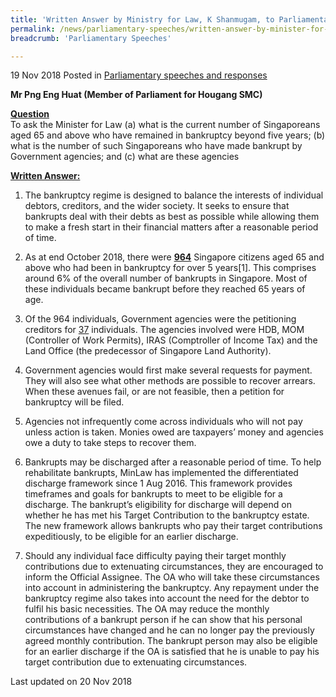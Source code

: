 ```yaml
---
title: 'Written Answer by Ministry for Law, K Shanmugam, to Parliamentary Question on Insolvency'
permalink: /news/parliamentary-speeches/written-answer-by-minister-for-law-kshanmugam-to-parliamentary-question-on-insolvency/
breadcrumb: 'Parliamentary Speeches'

---
```



19 Nov 2018 Posted in [Parliamentary speeches and responses](/news/parliamentary-speeches)

**Mr Png Eng Huat (Member of Parliament for Hougang SMC)**

**<u>Question</u>**  
To ask the Minister for Law (a) what is the current number of Singaporeans aged 65 and above who have remained in bankruptcy beyond five years; (b) what is the number of such Singaporeans who have made bankrupt by Government agencies; and (c) what are these agencies


**<u>Written Answer:</u>**


1. The bankruptcy regime is designed to balance the interests of individual debtors, creditors, and the wider society. It seeks to ensure that bankrupts deal with their debts as best as possible while allowing them to make a fresh start in their financial matters after a reasonable period of time.
 
2. As at end October 2018, there were **<u>964</u>** Singapore citizens aged 65 and above who had been in bankruptcy for over 5 years[1]. This comprises around 6% of the overall number of bankrupts in Singapore. Most of these individuals became bankrupt before they reached 65 years of age.
 
3. Of the 964 individuals, Government agencies were the petitioning creditors for <u>37</u> individuals. The agencies involved were HDB, MOM (Controller of Work Permits), IRAS (Comptroller of Income Tax) and the Land Office (the predecessor of Singapore Land Authority).
 
4. Government agencies would first make several requests for payment. They will also see what other methods are possible to recover arrears. When these avenues fail, or are not feasible, then a petition for bankruptcy will be filed.
 
5. Agencies not infrequently come across individuals who will not pay unless action is taken. Monies owed are taxpayers’ money and agencies owe a duty to take steps to recover them. 
 
6. Bankrupts may be discharged after a reasonable period of time. To help rehabilitate bankrupts, MinLaw has implemented the differentiated discharge framework since 1 Aug 2016. This framework provides timeframes and goals for bankrupts to meet to be eligible for a discharge. The bankrupt’s eligibility for discharge will depend on whether he has met his Target Contribution to the bankruptcy estate. The new framework allows bankrupts who pay their target contributions expeditiously, to be eligible for an earlier discharge.
 
7. Should any individual face difficulty paying their target monthly contributions due to extenuating circumstances, they are encouraged to inform the Official Assignee. The OA who will take these circumstances into account in administering the bankruptcy. Any repayment under the bankruptcy regime also takes into account the need for the debtor to fulfil his basic necessities. The OA may reduce the monthly contributions of a bankrupt person if he can show that his personal circumstances have changed and he can no longer pay the previously agreed monthly contribution. The bankrupt person may also be eligible for an earlier discharge if the OA is satisfied that he is unable to pay his target contribution due to extenuating circumstances.   


<p class="right-side-updated">Last updated on 20 Nov 2018</p> 

